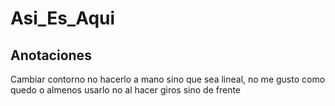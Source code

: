 # Asi_Es_Aqui



## Anotaciones

Cambiar contorno no hacerlo a mano sino que sea lineal, no me gusto como quedo o almenos usarlo no al hacer giros sino de frente
